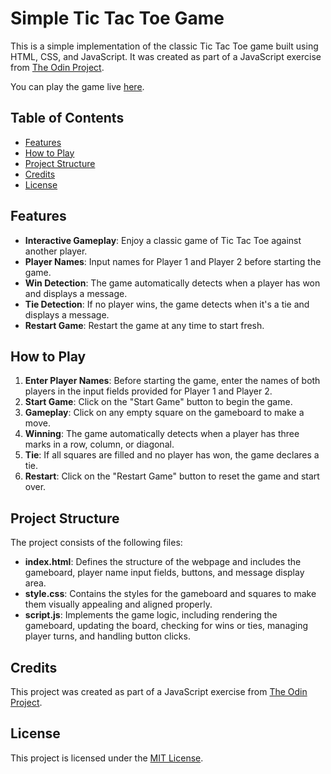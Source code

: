 # Simple Tic Tac Toe Game

This is a simple implementation of the classic Tic Tac Toe game built using HTML, CSS, and JavaScript. It was created as part of a JavaScript exercise from [The Odin Project](https://www.theodinproject.com/).

You can play the game live [here](https://ozioma45.github.io/simple_ticTacToe_js/).

## Table of Contents

- [Features](#features)
- [How to Play](#how-to-play)
- [Project Structure](#project-structure)
- [Credits](#credits)
- [License](#license)

## Features

- **Interactive Gameplay**: Enjoy a classic game of Tic Tac Toe against another player.
- **Player Names**: Input names for Player 1 and Player 2 before starting the game.
- **Win Detection**: The game automatically detects when a player has won and displays a message.
- **Tie Detection**: If no player wins, the game detects when it's a tie and displays a message.
- **Restart Game**: Restart the game at any time to start fresh.

## How to Play

1. **Enter Player Names**: Before starting the game, enter the names of both players in the input fields provided for Player 1 and Player 2.
2. **Start Game**: Click on the "Start Game" button to begin the game.
3. **Gameplay**: Click on any empty square on the gameboard to make a move.
4. **Winning**: The game automatically detects when a player has three marks in a row, column, or diagonal.
5. **Tie**: If all squares are filled and no player has won, the game declares a tie.
6. **Restart**: Click on the "Restart Game" button to reset the game and start over.

## Project Structure

The project consists of the following files:

- **index.html**: Defines the structure of the webpage and includes the gameboard, player name input fields, buttons, and message display area.
- **style.css**: Contains the styles for the gameboard and squares to make them visually appealing and aligned properly.
- **script.js**: Implements the game logic, including rendering the gameboard, updating the board, checking for wins or ties, managing player turns, and handling button clicks.

## Credits

This project was created as part of a JavaScript exercise from [The Odin Project](https://www.theodinproject.com/).

## License

This project is licensed under the [MIT License](LICENSE).
